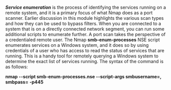 **_Service enumeration_** is the process of identifying the services running on a remote system, and it is a primary focus of what Nmap does as a port scanner. Earlier discussion in this module highlights the various scan types and how they can be used to bypass filters. When you are connected to a system that is on a directly connected network segment, you can run some additional scripts to enumerate further. A port scan takes the perspective of a credentialed remote user. The Nmap **smb-enum-processes** NSE script enumerates services on a Windows system, and it does so by using credentials of a user who has access to read the status of services that are running. This is a handy tool for remotely querying a Windows system to determine the exact list of services running. The syntax of the command is as follows:

**nmap --script smb-enum-processes.nse --script-args smbusername=**_<username>_**, smbpass=**_<password>_ **-p445** _<host>_